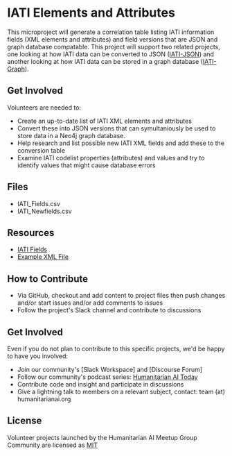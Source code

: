 # IATI Elements and Attributes 

This microproject will generate a correlation table listing IATI information fields (XML elements and attributes) and field versions that are JSON and graph database compatable. This project will support two related projects, one looking at how IATI data can be converted to JSON ([IATI-JSON]()) and another looking at how IATI data can be stored in a graph database ([IATI-Graph]()).

## Get Involved

Volunteers are needed to:

* Create an up-to-date list of IATI XML elements and attributes
* Convert these into JSON versions that can symultaniously be used to store data in a Neo4j graph database.
* Help research and list possible new IATI XML fields and add these to the conversion table
* Examine IATI codelist properties (attributes) and values and try to identify values that might cause database errors

## Files

* IATI_Fields.csv
* IATI_Newfields.csv

## Resources

* [IATI Fields]()
* [Example XML File]()

## How to Contribute

* Via GitHub, checkout and add content to project files then push changes and/or start issues and/or add comments to issues
* Follow the project's Slack channel and contribute to discussions

## Get Involved

Even if you do not plan to contribute to this specific projects, we'd be happy to have you involved:

* Join our community's [Slack Workspace] and [Discourse Forum] 
* Follow our community's podcast series: [Humanitarian AI Today]()
* Contribute code and insight and participate in discussions
* Give a lightning talk to members on a relevant subject, contact: team (at) humanitarianai.org

## License

Volunteer projects launched by the Humanitarian AI Meetup Group Community are licensed as [MIT]()

